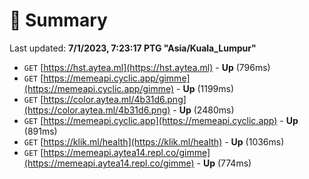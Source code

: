 # 📖 Summary
Last updated: **7/1/2023, 7:23:17 PTG "Asia/Kuala_Lumpur"**

- `GET` [https://hst.aytea.ml](https://hst.aytea.ml) - **Up** (796ms)
- `GET` [https://memeapi.cyclic.app/gimme](https://memeapi.cyclic.app/gimme) - **Up** (1199ms)
- `GET` [https://color.aytea.ml/4b31d6.png](https://color.aytea.ml/4b31d6.png) - **Up** (2480ms)
- `GET` [https://memeapi.cyclic.app](https://memeapi.cyclic.app) - **Up** (891ms)
- `GET` [https://klik.ml/health](https://klik.ml/health) - **Up** (1036ms)
- `GET` [https://memeapi.aytea14.repl.co/gimme](https://memeapi.aytea14.repl.co/gimme) - **Up** (774ms)

